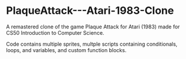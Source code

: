 # PlaqueAttack---Atari-1983-Clone

A remastered clone of the game Plaque Attack for Atari (1983) made for CS50 Introduction to Computer Science. 

Code contains multiple sprites, multple scripts containing conditionals, loops, and variables, and custom function blocks. 
